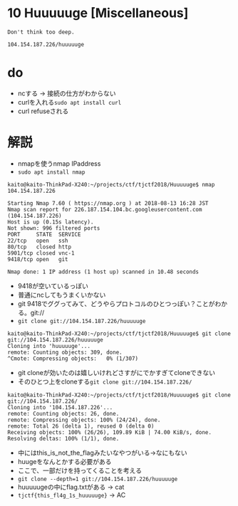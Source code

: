 # 10 Huuuuuge [Miscellaneous]
```
Don't think too deep.

104.154.187.226/huuuuuge
```

# do
- ncする -> 接続の仕方がわからない
- curlを入れる`sudo apt install curl`
- curl refuseされる

# 解説
- nmapを使うnmap IPaddress
- `sudo apt install nmap`
```
kaito@kaito-ThinkPad-X240:~/projects/ctf/tjctf2018/Huuuuuge$ nmap 104.154.187.226

Starting Nmap 7.60 ( https://nmap.org ) at 2018-08-13 16:28 JST
Nmap scan report for 226.187.154.104.bc.googleusercontent.com (104.154.187.226)
Host is up (0.15s latency).
Not shown: 996 filtered ports
PORT     STATE  SERVICE
22/tcp   open   ssh
80/tcp   closed http
5901/tcp closed vnc-1
9418/tcp open   git

Nmap done: 1 IP address (1 host up) scanned in 10.48 seconds
```
- 9418が空いているっぽい
- 普通にncしてもうまくいかない
- git 9418でググってみて、どうやらプロトコルのひとつっぽい？ことがわかる。git://
- `git clone git://104.154.187.226/huuuuuge`
```
kaito@kaito-ThinkPad-X240:~/projects/ctf/tjctf2018/Huuuuuge$ git clone git://104.154.187.226/huuuuuge
Cloning into 'huuuuuge'...
remote: Counting objects: 309, done.
^Cmote: Compressing objects:   0% (1/307) 
```
- git cloneが効いたのは嬉しいけれどさすがにでかすぎてcloneできない
- そのひとつ上をcloneする`git clone git://104.154.187.226/`
```
kaito@kaito-ThinkPad-X240:~/projects/ctf/tjctf2018/Huuuuuge$ git clone git://104.154.187.226/
Cloning into '104.154.187.226'...
remote: Counting objects: 26, done.
remote: Compressing objects: 100% (24/24), done.
remote: Total 26 (delta 1), reused 0 (delta 0)
Receiving objects: 100% (26/26), 109.89 KiB | 74.00 KiB/s, done.
Resolving deltas: 100% (1/1), done.
```
- 中にはthis_is_not_the_flagみたいなやつがいる→なにもない
- huugeをなんとかする必要がある
- ここで、一部だけを持ってくることを考える
- `git clone --depth=1 git://104.154.187.226/huuuuuge`
- huuuuugeの中にflag.txtがある -> cat
- `tjctf{this_fl4g_1s_huuuuuge}` -> AC
